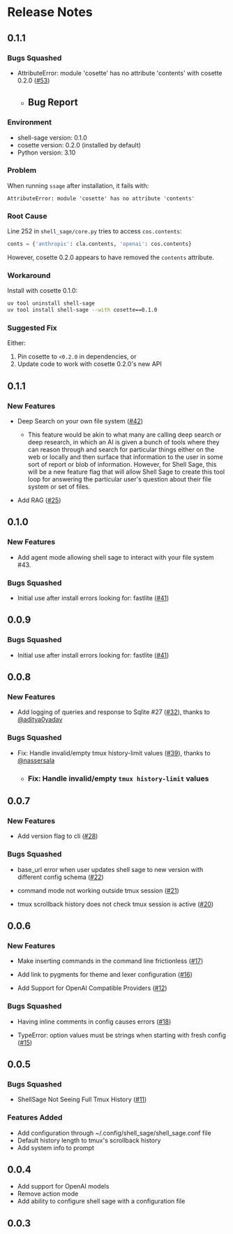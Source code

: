 # Release Notes

<!-- do not remove -->

## 0.1.1

### Bugs Squashed

- AttributeError: module 'cosette' has no attribute 'contents' with cosette 0.2.0 ([#53](https://github.com/AnswerDotAI/shell_sage/issues/53))
  - ## Bug Report

### Environment
- shell-sage version: 0.1.0
- cosette version: 0.2.0 (installed by default)
- Python version: 3.10

### Problem
When running `ssage` after installation, it fails with:
```
AttributeError: module 'cosette' has no attribute 'contents'
```

### Root Cause
Line 252 in `shell_sage/core.py` tries to access `cos.contents`:
```python
conts = {'anthropic': cla.contents, 'openai': cos.contents}
```

However, cosette 0.2.0 appears to have removed the `contents` attribute.

### Workaround
Install with cosette 0.1.0:
```bash
uv tool uninstall shell-sage
uv tool install shell-sage --with cosette==0.1.0
```

### Suggested Fix
Either:
1. Pin cosette to `<0.2.0` in dependencies, or 
2. Update code to work with cosette 0.2.0's new API


## 0.1.1

### New Features

- Deep Search on your own file system ([#42](https://github.com/AnswerDotAI/shell_sage/issues/42))
  - This feature would be akin to what many are calling deep search or deep research, in which an AI is given a bunch of tools where they can reason through and search for particular things either on the web or locally and then surface that information to the user in some sort of report or blob of information. However, for Shell Sage, this will be a new feature flag that will allow Shell Sage to create this tool loop for answering the particular user's question about their file system or set of files.

- Add RAG ([#25](https://github.com/AnswerDotAI/shell_sage/issues/25))



## 0.1.0

### New Features

- Add agent mode allowing shell sage to interact with your file system #43.

### Bugs Squashed

- Initial use after install errors looking for: fastlite ([#41](https://github.com/AnswerDotAI/shell_sage/issues/41))

## 0.0.9


### Bugs Squashed

- Initial use after install errors looking for: fastlite ([#41](https://github.com/AnswerDotAI/shell_sage/issues/41))


## 0.0.8

### New Features

- Add logging of queries and response to Sqlite #27 ([#32](https://github.com/AnswerDotAI/shell_sage/pull/32)), thanks to [@aditya0yadav](https://github.com/aditya0yadav)

### Bugs Squashed

- Fix: Handle invalid/empty tmux history-limit values ([#39](https://github.com/AnswerDotAI/shell_sage/pull/39)), thanks to [@nassersala](https://github.com/nassersala)
  - ### **Fix: Handle invalid/empty `tmux history-limit` values**  

## 0.0.7

### New Features

- Add version flag to cli ([#28](https://github.com/AnswerDotAI/shell_sage/issues/28))

### Bugs Squashed

- base_url error when user updates shell sage to new version with different config schema ([#22](https://github.com/AnswerDotAI/shell_sage/issues/22))

- command mode not working outside tmux session ([#21](https://github.com/AnswerDotAI/shell_sage/issues/21))

- tmux scrollback history does not check tmux session is active ([#20](https://github.com/AnswerDotAI/shell_sage/issues/20))


## 0.0.6

### New Features

- Make inserting commands in the command line frictionless ([#17](https://github.com/AnswerDotAI/shell_sage/issues/17))

- Add link to pygments for theme and lexer configuration ([#16](https://github.com/AnswerDotAI/shell_sage/issues/16))

- Add Support for OpenAI Compatible Providers ([#12](https://github.com/AnswerDotAI/shell_sage/issues/12))

### Bugs Squashed

- Having inline comments in config causes errors ([#18](https://github.com/AnswerDotAI/shell_sage/issues/18))

- TypeError: option values must be strings when starting with fresh config ([#15](https://github.com/AnswerDotAI/shell_sage/issues/15))


## 0.0.5


### Bugs Squashed

- ShellSage Not Seeing Full Tmux History ([#11](https://github.com/AnswerDotAI/shell_sage/issues/11))

### Features Added

- Add configuration through ~/.config/shell_sage/shell_sage.conf file
- Default history length to tmux's scrollback history 
- Add system info to prompt

## 0.0.4

- Add support for OpenAI models
- Remove action mode
- Add ability to configure shell sage with a configuration file


## 0.0.3




